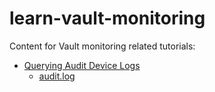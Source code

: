 # learn-vault-monitoring

Content for Vault monitoring related tutorials:

- [Querying Audit Device Logs](https://developer.hashicorp.com/vault/tutorials/monitoring/query-audit-device-logs)
  - [audit.log](https://raw.githubusercontent.com/hashicorp/hashicorp-education/master/learn-vault-monitoring/vault-audit.log)
